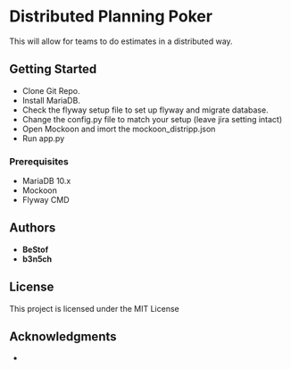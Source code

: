 # Distributed Planning Poker

This will allow for teams to do estimates in a distributed way.

## Getting Started

* Clone Git Repo.
* Install MariaDB.
* Check the flyway setup file to set up flyway and migrate database.
* Change the config.py file to match your setup (leave jira setting intact)
* Open Mockoon and imort the mockoon_distripp.json
* Run app.py

### Prerequisites

* MariaDB 10.x
* Mockoon
* Flyway CMD


## Authors

* **BeStof**
* **b3n5ch** 

## License

This project is licensed under the MIT License

## Acknowledgments

*
